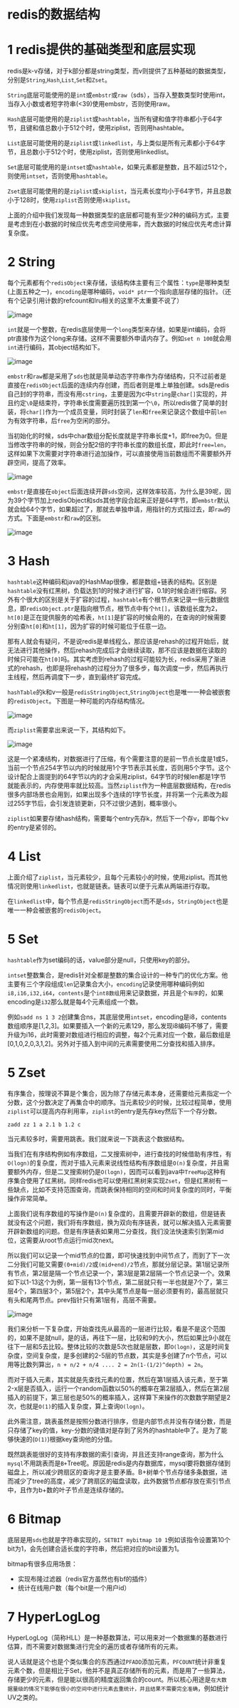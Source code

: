 # redis的数据结构
# 1 redis提供的基础类型和底层实现
redis是k-v存储，对于k部分都是string类型，而v则提供了五种基础的数据类型，分别是`String`,`Hash`,`List`,`Set`和`Zset`。

`String`底层可能使用的是`int`或`embstr`或`raw`（sds），当存入整数类型时使用int，当存入小数或者短字符串(<39)使用embstr，否则使用raw。

`Hash`底层可能使用的是`ziplist`或`hashtable`，当所有键和值字符串都小于64字节，且键和值总数小于512个时，使用ziplist，否则用hashtable。

`List`底层可能使用的是`ziplist`或`linkedlist`，与上类似是所有元素都小于64字节，且总数小于512个时，使用ziplist，否则使用linkedlist。

`Set`底层可能使用的是`intset`或`hashtable`，如果元素都是整数，且不超过512个，则使用`intset`，否则使用`hashtable`。

`Zset`底层可能使用的是`ziplist`或`skiplist`，当元素长度均小于64字节，并且总数小于128时，使用`ziplist`否则使用`skiplist`。

上面的介绍中我们发现每一种数据类型的底层都可能有至少2种的编码方式，主要是考虑到在小数据的时候应优先考虑空间使用率，而大数据的时候应优先考虑计算复杂度。

# 2 String
每个元素都有个`redisObject`来存储，该结构体主要有三个属性：`type`是哪种类型(上面五种之一)，`encoding`是哪种编码，`void* ptr`一个指向底层存储的指针。（还有个记录引用计数的refcount和lru相关的这里不太重要不说了）

![image](https://i.imgur.com/9Z2JBEv.png)

`int`就是一个整数，在redis底层使用一个`long`类型来存储，如果是int编码，会将ptr直接作为这个long来存储。这样不需要额外申请内存了。例如`set n 100`就会用`int`进行编码，其object结构如下。

![image](https://i.imgur.com/tea7E43.png)

`embstr`和`raw`都是采用了`sds`也就是简单动态字符串作为存储结构，只不过前者是直接在`redisObject`后面的连续内存创建，而后者则是堆上单独创建。sds是redis自己封的字符串，而没有用`cstring`，主要是因为c中`string`是`char[]`实现的，并且约定`\0`是结束符，字符串长度需要遍历找到第一个`\0`，所以redis做了简单的封装，将`char[]`作为一个成员变量，同时封装了`len`和`free`来记录这个数组中前`len`为有效字符串，后`free`为空闲的部分。

当初始化的时候，sds中char数组分配长度就是字符串长度+1，即free为0。但是当修改字符串的时候，则会分配2倍的字符串长度的数组长度，即此时`free=len`，这样如果下次需要对字符串进行追加操作，可以直接使用当前数组而不需要额外开辟空间，提高了效率。

![image](https://i.imgur.com/wQIZJos.png)

`embstr`是直接在`object`后面连续开辟`sds`空间，这样效率较高，为什么是39呢，因为39个字节加上redisObject和sds其他字段合起来正好是64字节，即`embstr`默认就会给64个字节，如果超过了，那就去单独申请，用指针的方式指过去，即`raw`的方式。下面是`embstr`和`raw`的区别。

![image](https://i.imgur.com/TaQw4oA.png)

# 3 Hash
`hashtable`这种编码和java的HashMap很像，都是数组+链表的结构。区别是`hashtable`没有红黑树，负载达到1的时候才进行扩容，0.1的时候会进行缩容。另外有个很大的区别是关于扩容的过程，`hashtable`有个根节点来记录一些元数据信息，即`redisObject.ptr`是指向根节点，根节点中有个`ht[]`，该数组长度为2，`ht[0]`是正在提供服务的哈希表，`ht[1]`是扩容的时候会用的，在查询的时候需要分别查`ht[0]`和`ht[1]`，因为扩容的时候可能位于任意一边。

那有人就会有疑问，不是说redis是单线程么，那应该是rehash的过程开始后，就无法进行其他操作，然后rehash完成后才会继续读取，那不应该是数据在读取的时候只可能在`ht[0]`吗。其实考虑到rehash的过程可能较为长，redis采用了渐进式的rehash，也即是将rehash的过程分为了很多步，每次调度一步，然后再执行主线程，然后再调度下一步，直到最终扩容完成。

`hashTable`的k和v一般是`redisStringObject`,`StringObject`也是唯一一种会被嵌套的`redisObject`。下图是一种可能的内存结构情况。

![image](https://i.imgur.com/EXRYHZ5.png)

而`ziplist`需要拿出来说一下，其结构如下。

![image](https://i.imgur.com/TuyVjbU.png)

这是一个紧凑结构，对数据进行了压缩，有个需要注意的是前一节点长度是1或5，当前一个节点254字节以内的时候就用1个字节表示其长度，否则用5个字节。这个设计配合上面提到的64字节以内的才会采用ziplist，64字节的时候len都是1字节就能表示的，内存使用率就比较高。当然`ziplist`作为一种底层数据结构，在redis很多内部场景也会用到，如果出现多个连续的1字节长度，并将第一个元素改为超过255字节后，会引发连锁更新，只不过很少遇到，概率很小。

`ziplist`如果要存储hash结构，需要每个entry先存k，然后下一个存v，即每个kv的entry是紧邻的。

# 4 List
上面介绍了`ziplist`，当元素较少，且每个元素较小的时候，使用ziplist。而其他情况则使用`linkedlist`，也就是链表。链表可以便于元素从两端进行存取。

在`linkedlist`中，每个节点是`redisStringObject`而不是`sds`，`StringObject`也是唯一一种会被嵌套的`redisObject`。
# 5 Set
`hashtable`作为set编码的话，value部分是null，只使用key的部分。

`intset`整数集合，是redis针对全都是整数的集合设计的一种专门的优化方案。他主要有三个字段组成`len`记录集合大小，`encoding`记录使用哪种编码例如`i8,i16,i32,i64`，`contents`是个`int8数组`用来记录数据，并且是个`有序`的，如果encoding是`i32`那么就是每4个元素组成一个数。

例如`sadd ns 1 3 2`创建集合ns，其底层使用`intset`，encoding是i8，contents数组顺序是[1,2,3]。如果要插入一个新的元素129，那么发现i8编码不够了，需要升级为i16，此时需要对数组进行相应的调整，每2个元素对应一个数，最后数组是[0,1,0,2,0,3,1,2]。另外对于插入到中间的元素需要使用二分查找和插入排序。
# 5 Zset
有序集合，按理说不算是个集合，因为除了存储元素本身，还需要给元素指定一个分数，这个分数决定了再集合中的顺序。当元素较少的时候，比较过程简单，使用`ziplist`可以提高内存利用率，`ziplist`的entry是先存key然后下一个存分数。
```
zadd zz 1 a 2.1 b 1.2 c
```
当元素较多时，需要用跳表。我们就来说一下跳表这个数据结构。

当我们在有序结构例如有序数组，二叉搜索树中，进行查找的时候借助有序性，有`O(logn)`的复杂度，而对于插入元素来说线性结构有序数组是`O(n)`复杂度，并且需要额外内存，但是二叉搜索树仍是`O(logn)`，因而可以看到java中`TreeMap`这种有序集合使用了红黑树。同样redis也可以使用红黑树来实现`Zset`，但是红黑树有一些缺点，比如不支持范围查询，而跳表保持相同的空间和时间复杂度的同时，平衡操作非常简单。

上面我们说有序数组的写操作是`O(n)`复杂度的，且需要开辟新的数组，但是链表就没有这个问题，我们将有序数组，换为双向有序链表，就可以解决插入元素需要开辟新数组的问题。但是有序链表如果用二分查找，我们没法快速索引到第mid位，这需要从root节点运行mid次next。

所以我们可以记录一个mid节点的位置，即可快速找到中间节点了，而到了下一次二分我们可能又需要`(0+mid)/2`或`(mid+end)/2`节点，那就分层记录。第1层记录所有节点，第2层是隔一个节点记录一个，第3层是第2层隔一个节点记录一个。效果如下以1-13这个为例，第一层有13个节点，第二层就只有一半也就是7个了，第三层4个，第四层3个，第5层2个，其中头尾节点是每一层必须要有的，最高层就只有头和尾两节点。prev指针只有第1层有，高层不需要。

![image](https://i.imgur.com/rjo3RbF.png)

我们来分析一下复杂度，开始查找先从最高的一层进行比较，看是不是这个范围的，如果不是就null，是的话，再往下一层，比较和9的大小，然后如果比9小就在往下一层和5去比较。整体比较的次数是5次也就是层数，即`O(logn)`，这是时间复杂度，空间复杂度，是多创建的2-5层的节点数，其实是多创建了n个节点，可以用等比数列算出，`n + n/2 + n/4 .... 2 = 2n(1-(1/2)^depth) = 2n`。

而对于插入元素，其实就是先查找元素的位置，然后在第1层插入该元素，至于第2-x层是否插入，运行一个random函数以50%的概率在第2层插入，然后在第2层插入的前提下，第三层也是50%的概率插入，这样算下来操作的次数数学期望是2次，也就是`O(1)`的插入复杂度，算上查询`O(logn)`。

此外需注意，跳表虽然是按照分数进行排序，但是内部节点并没有存储分数，而是只存储了key的值，key-分数的键值对是存到了另外的hashtable中了。是为了能够快速的(`O(1)`)根据key查询他的分值。

既然跳表能很好的支持有序数据的索引查询，并且还支持range查询，那为什么`mysql`不用跳表而是`B+`Tree呢。原因是redis是内存数据库，mysql要将数据存储到磁盘上，所以减少跨扇区的查询才是主要矛盾。B+树单个节点存储多条数据，进而减少了tree的高度，减少了跨扇区的磁盘读取，此外数据节点都存放在索引节点中，且作为b+数的叶子节点是连续存储的。

# 6 Bitmap
底层是用`sds`也就是字符串实现的，`SETBIT mybitmap 10 1`例如该指令设置第10个bit为1，会先创建合适长度的字符串，然后把对应的bit设置为1。

bitmap有很多应用场景：
- 实现布隆过滤器（redis官方虽然也有bf的插件）
- 统计在线用户数（每个bit是一个用户id）

# 7 HyperLogLog
HyperLogLog（简称HLL）是一种基数算法，可以用来对一个数据集的基数进行估算，而不需要对数据集进行完全的遍历或者存储所有的元素。

说人话就是这个也是个类似集合的东西通过`PFADD`添加元素，`PFCOUNT`统计非重复元素个数，但是相比于Set，他并不是真正存储所有的元素，而是用了一些算法，存储更少的元素，但是能以很高的精度返回集合的count。所以核心用途是`在大数据量级的情况下能够在很小的空间中进行元素去重统计，并且结果不需要完全准确`，例如统计UV之类的。